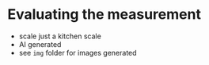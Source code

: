 # Evaluating the measurement

 - scale just a kitchen scale
 - AI generated 
 - see `img` folder for images generated